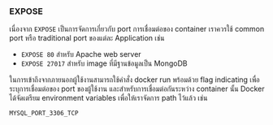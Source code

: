 ### **EXPOSE**

เนื่องจาก `EXPOSE` เป็นการจัดการเกี่ยวกับ port การเชื่อมต่อของ container เราควรใช้ common port หรือ traditional port ของแต่ละ Application เช่น 

- `EXPOSE 80` สำหรับ Apache web server
- `EXPOSE 27017` สำหรับ image ที่มีฐานข้อมูลเป็น MongoDB

ในการเข้าถึงจากภายนอกผู้ใช้งานสามารถใช้คำสั่ง docker run พร้อมด้วย flag indicating เพื่อระบุการเชื่อมต่อของ port ของผู้ใช้งาน 
และสำหรับการเชื่อมต่อกันระหว่าง container นั้น Docker ได้จัดเตรียม environment variables เพื่อให้เราจัดการ path ไว้แล้ว เช่น
``` 
MYSQL_PORT_3306_TCP
```